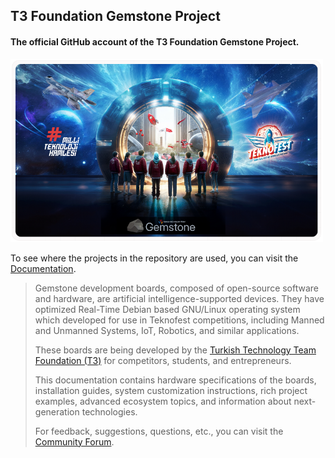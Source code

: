 ## T3 Foundation Gemstone Project

#### The official GitHub account of the T3 Foundation Gemstone Project.

<img src="./teknofest.png" width="500">

To see where the projects in the repository are used, you can visit the [Documentation](https://docs.t3gemstone.org/en).

> Gemstone development boards, composed of open-source software and hardware, are artificial intelligence-supported
> devices. They have optimized Real-Time Debian based GNU/Linux operating system which developed for use in
> Teknofest competitions, including Manned and Unmanned Systems, IoT, Robotics, and similar applications.
> 
> These boards are being developed by the [Turkish Technology Team Foundation (T3)](https://t3vakfi.org/en/) for
> competitors, students, and entrepreneurs.
> 
> This documentation contains hardware specifications of the boards, installation guides, system customization
> instructions, rich project examples, advanced ecosystem topics, and information about next-generation technologies.
> 
> For feedback, suggestions, questions, etc., you can visit the [Community Forum](https://community.t3gemstone.org/).
>
